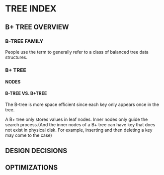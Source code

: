 # TREE INDEX

## B+ TREE OVERVIEW

### B-TREE FAMILY

People use the term to generally refer to a class of balanced tree data structures.

### B+ TREE

#### NODES

#### B-TREE VS. B+TREE

The B-tree is more space efficient since each key only appears once in the tree. 

A B+ tree only stores values in leaf nodes. Inner nodes only guide the search process.(And the inner nodes of a B+ tree can have key that does not exist in physical disk. For example, inserting and then deleting a key may come to the case)

## DESIGN DECISIONS

## OPTIMIZATIONS
